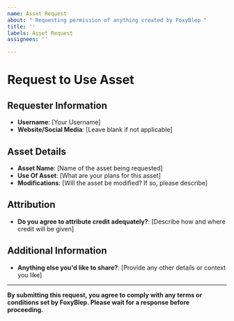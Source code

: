 ```yaml
---
name: Asset Request
about: " Requesting permission of anything created by FoxyBlep "
title: ''
labels: Asset Request
assignees: ''

---
```


# Request to Use Asset

## Requester Information
- **Username**: [Your Username]
- **Website/Social Media**: [Leave blank if not applicable]

## Asset Details
- **Asset Name**: [Name of the asset being requested]
- **Use Of Asset**: [What are your plans for this asset]
- **Modifications**: [Will the asset be modified? If so, please describe]

## Attribution
- **Do you agree to attribute credit adequately?**: [Describe how and where credit will be given]

## Additional Information
- **Anything else you'd like to share?**: [Provide any other details or context you like]

---

**By submitting this request, you agree to comply with any terms or conditions set by FoxyBlep. Please wait for a response before proceeding.**
